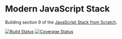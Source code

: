 # Modern JavaScript Stack

Building section 9 of the [JavaScript Stack from Scratch](https://github.com/verekia/js-stack-from-scratch).

[![Build Status](https://img.shields.io/circleci/build/github/anthonychoueiri/js-stack/circleci-project-setup.svg?style=flat-square)](https://circleci.com/gh/anthonychoueiri/js-stack)
[![Coverage Status](https://img.shields.io/codecov/c/github/anthonychoueiri/js-stack.svg?style=flat-square)](https://codecov.io/gh/anthonychoueiri/js-stack/branch/main)
